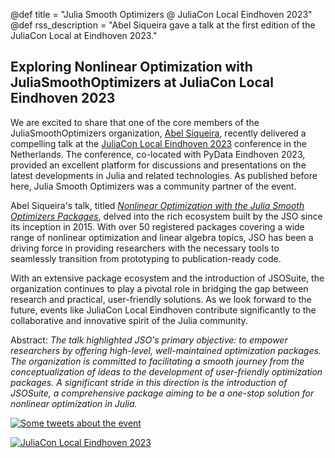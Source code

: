 @def title = "Julia Smooth Optimizers @ JuliaCon Local Eindhoven 2023"
@def rss_description = "Abel Siqueira gave a talk at the first edition of the JuliaCon Local at Eindhoven 2023."

## Exploring Nonlinear Optimization with JuliaSmoothOptimizers at JuliaCon Local Eindhoven 2023

We are excited to share that one of the core members of the JuliaSmoothOptimizers organization, [Abel Siqueira](https://abelsiqueira.com/), recently delivered a compelling talk at the [JuliaCon Local Eindhoven 2023](https://juliacon.org/local/eindhoven2023/) conference in the Netherlands. The conference, co-located with PyData Eindhoven 2023, provided an excellent platform for discussions and presentations on the latest developments in Julia and related technologies.
As published before here, Julia Smooth Optimizers was a community partner of the event.

Abel Siqueira's talk, titled [*Nonlinear Optimization with the Julia Smooth Optimizers Packages*](https://eindhoven2023.pydata.org/juliacon/talk/MYXETU/), delved into the rich ecosystem built by the JSO since its inception in 2015. With over 50 registered packages covering a wide range of nonlinear optimization and linear algebra topics, JSO has been a driving force in providing researchers with the necessary tools to seamlessly transition from prototyping to publication-ready code.

With an extensive package ecosystem and the introduction of JSOSuite, the organization continues to play a pivotal role in bridging the gap between research and practical, user-friendly solutions. As we look forward to the future, events like JuliaCon Local Eindhoven contribute significantly to the collaborative and innovative spirit of the Julia community.

Abstract:
*The talk highlighted JSO's primary objective: to empower researchers by offering high-level, well-maintained optimization packages. The organization is committed to facilitating a smooth journey from the conceptualization of ideas to the development of user-friendly optimization packages. A significant stride in this direction is the introduction of JSOSuite, a comprehensive package aiming to be a one-stop solution for nonlinear optimization in Julia.*

[![Some tweets about the event](/assets/abel-juliacon-local-24.png)](https://twitter.com/eScienceCenter/status/1731659629287862537)

[![JuliaCon Local Eindhoven 2023](/assets/julia-packages-in-region.png)](https://juliacon.org/local/eindhoven2023/)

